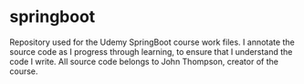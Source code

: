 # springboot
Repository used for the Udemy SpringBoot course work files.
I annotate the source code as I progress through learning, to ensure that I understand the code I write.
All source code belongs to John Thompson, creator of the course.
